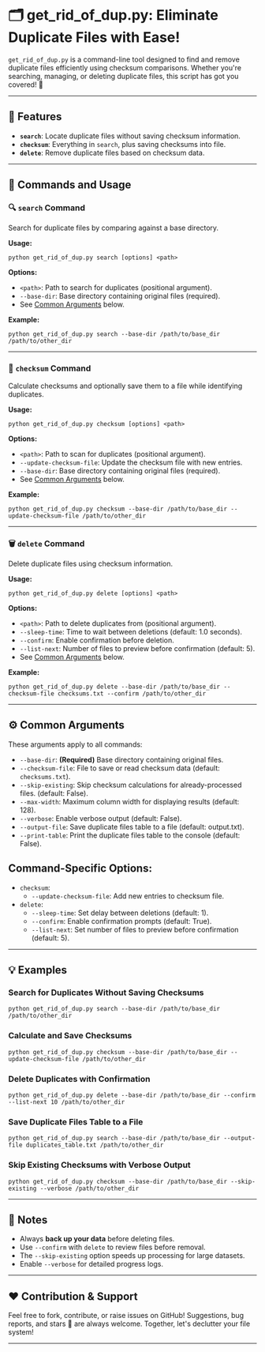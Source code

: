 # 🗂️ get_rid_of_dup.py: Eliminate Duplicate Files with Ease!

`get_rid_of_dup.py` is a command-line tool designed to find and remove duplicate files efficiently using checksum comparisons. Whether you're searching, managing, or deleting duplicate files, this script has got you covered! 💾

---

## 🚀 Features
- **`search`**: Locate duplicate files without saving checksum information.
- **`checksum`**: Everything in `search`, plus saving checksums into file.
- **`delete`**: Remove duplicate files based on checksum data.

---

## 📜 Commands and Usage

### 🔍 `search` Command
Search for duplicate files by comparing against a base directory.

**Usage:**

```
python get_rid_of_dup.py search [options] <path>
```

**Options:**
- `<path>`: Path to search for duplicates (positional argument).
- `--base-dir`: Base directory containing original files (required).
- See [Common Arguments](#-common-arguments) below.

**Example:**

```
python get_rid_of_dup.py search --base-dir /path/to/base_dir /path/to/other_dir
```

---

### 🔑 `checksum` Command
Calculate checksums and optionally save them to a file while identifying duplicates.

**Usage:**

```
python get_rid_of_dup.py checksum [options] <path>
```

**Options:**
- `<path>`: Path to scan for duplicates (positional argument).
- `--update-checksum-file`: Update the checksum file with new entries.
- `--base-dir`: Base directory containing original files (required).
- See [Common Arguments](#-common-arguments) below.

**Example:**

```
python get_rid_of_dup.py checksum --base-dir /path/to/base_dir --update-checksum-file /path/to/other_dir
```

---

### 🗑️ `delete` Command
Delete duplicate files using checksum information.

**Usage:**

```
python get_rid_of_dup.py delete [options] <path>
```

**Options:**
- `<path>`: Path to delete duplicates from (positional argument).
- `--sleep-time`: Time to wait between deletions (default: 1.0 seconds).
- `--confirm`: Enable confirmation before deletion.
- `--list-next`: Number of files to preview before confirmation (default: 5).
- See [Common Arguments](#-common-arguments) below.

**Example:**

```
python get_rid_of_dup.py delete --base-dir /path/to/base_dir --checksum-file checksums.txt --confirm /path/to/other_dir
```

---

## ⚙️ Common Arguments
These arguments apply to all commands:

- `--base-dir`: **(Required)** Base directory containing original files.
- `--checksum-file`: File to save or read checksum data (default: `checksums.txt`).
- `--skip-existing`: Skip checksum calculations for already-processed files. (default: False).
- `--max-width`: Maximum column width for displaying results (default: 128).
- `--verbose`: Enable verbose output (default: False).
- `--output-file`: Save duplicate files table to a file (default: output.txt).
- `--print-table`: Print the duplicate files table to the console (default: False).

## Command-Specific Options:
- `checksum`: 
  - `--update-checksum-file`: Add new entries to checksum file.
- `delete`: 
  - `--sleep-time`: Set delay between deletions (default: 1).
  - `--confirm`: Enable confirmation prompts (default: True).
  - `--list-next`: Set number of files to preview before confirmation (default: 5).

---

## 💡 Examples
### Search for Duplicates Without Saving Checksums

```
python get_rid_of_dup.py search --base-dir /path/to/base_dir /path/to/other_dir
```

### Calculate and Save Checksums

```
python get_rid_of_dup.py checksum --base-dir /path/to/base_dir --update-checksum-file /path/to/other_dir
```

### Delete Duplicates with Confirmation

```python get_rid_of_dup.py delete --base-dir /path/to/base_dir --confirm --list-next 10 /path/to/other_dir```

### Save Duplicate Files Table to a File

```python get_rid_of_dup.py search --base-dir /path/to/base_dir --output-file duplicates_table.txt /path/to/other_dir```

### Skip Existing Checksums with Verbose Output

```python get_rid_of_dup.py checksum --base-dir /path/to/base_dir --skip-existing --verbose /path/to/other_dir```

---

## 📝 Notes
- Always **back up your data** before deleting files.
- Use `--confirm` with `delete` to review files before removal.
- The `--skip-existing` option speeds up processing for large datasets.
- Enable `--verbose` for detailed progress logs.

---

## ❤️ Contribution & Support
Feel free to fork, contribute, or raise issues on GitHub! Suggestions, bug reports, and stars 🌟 are always welcome. Together, let's declutter your file system!

---
